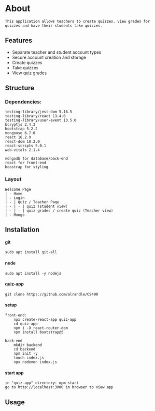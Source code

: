# About

    This application allows teachers to create quizzes, view grades for quizzes and have their students take quizzes.

## Features

* Separate teacher and student account types
* Secure account creation and storage
* Create quizzes
* Take quizzes
* View quiz grades

## Structure

### Dependencies:
    testing-library/jest-dom 5.16.5
    testing-library/react 13.4.0
    testing-library/user-event 13.5.0
    bcryptjs 2.4.3
    bootstrap 5.2.2
    mongoose 6.7.0
    react 18.2.0
    react-dom 18.2.0
    react-scripts 5.0.1
    web-vitals 2.1.4

    mongodb for database/back-end
    react for front-end
    boostrap for styling

### Layout
    Welcome Page
    | - Home
    | - Login
    | - | Quiz / Teacher Page
    | - | - | quiz (student view)
    | - | - | quiz grades / create quiz (Teacher view)
    | - Mongo

## Installation

#### git
    sudo apt install git-all

#### node
    sudo apt install -y nodejs

#### quiz-app
    git clone https://github.com/alrandle/CS499

#### setup
    front-end:
        npx create-react-app quiz-app
        cd quiz-app
        npm i -D react-router-dom
        npm install bootstrap@5

    back-end
        mkdir backend
        cd backend
        npm init -y
        touch index.js
        npx nodemon index.js

#### start app
    in "quiz-app" directory: npm start
    go to http://localhost:3000 in browser to view app

## Usage
